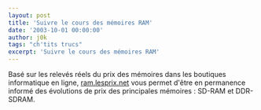 ```yaml
---
layout: post
title: 'Suivre le cours des mémoires RAM'
date: '2003-10-01 00:00:00'
author: j0k
tags: "ch'tits trucs"
excerpt: 'Suivre le cours des mémoires RAM'
---
```


Basé sur les relevés réels du prix des mémoires dans les boutiques informatique en ligne, [ram.lesprix.net](http://ram.lesprix.net/)  vous permet d'être en permanence informé des évolutions de prix des principales mémoires : SD-RAM et DDR-SDRAM.
